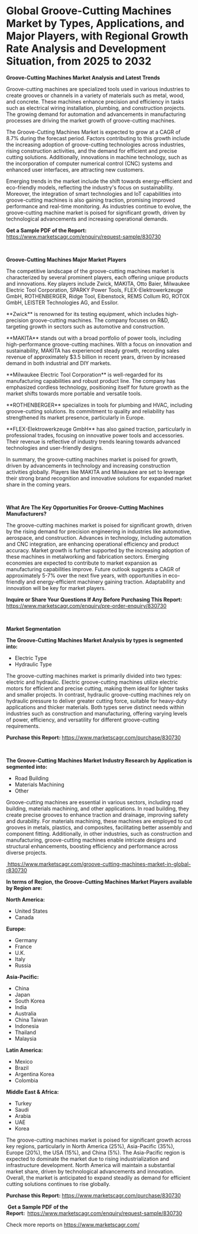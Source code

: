 <p><h1>Global Groove-Cutting Machines Market by Types, Applications, and Major Players, with Regional Growth Rate Analysis and Development Situation, from 2025 to 2032</h1></p><p><strong>Groove-Cutting Machines Market Analysis and Latest Trends</strong></p>
<p><p>Groove-cutting machines are specialized tools used in various industries to create grooves or channels in a variety of materials such as metal, wood, and concrete. These machines enhance precision and efficiency in tasks such as electrical wiring installation, plumbing, and construction projects. The growing demand for automation and advancements in manufacturing processes are driving the market growth of groove-cutting machines.</p><p>The Groove-Cutting Machines Market is expected to grow at a CAGR of 8.7% during the forecast period. Factors contributing to this growth include the increasing adoption of groove-cutting technologies across industries, rising construction activities, and the demand for efficient and precise cutting solutions. Additionally, innovations in machine technology, such as the incorporation of computer numerical control (CNC) systems and enhanced user interfaces, are attracting new customers.</p><p>Emerging trends in the market include the shift towards energy-efficient and eco-friendly models, reflecting the industry's focus on sustainability. Moreover, the integration of smart technologies and IoT capabilities into groove-cutting machines is also gaining traction, promising improved performance and real-time monitoring. As industries continue to evolve, the groove-cutting machine market is poised for significant growth, driven by technological advancements and increasing operational demands.</p></p>
<p><strong>Get a Sample PDF of the Report:&nbsp;</strong> <a href="https://www.marketscagr.com/enquiry/request-sample/830730?utm_campaign=3562&utm_medium=2&utm_source=Github&utm_content=ia&utm_term=25032025&utm_id=groove-cutting-machines">https://www.marketscagr.com/enquiry/request-sample/830730</a></p>
<p>&nbsp;</p>
<p><strong>Groove-Cutting Machines Major Market Players</strong></p>
<p><p>The competitive landscape of the groove-cutting machines market is characterized by several prominent players, each offering unique products and innovations. Key players include Zwick, MAKITA, Otto Baier, Milwaukee Electric Tool Corporation, SPARKY Power Tools, FLEX-Elektrowerkzeuge GmbH, ROTHENBERGER, Ridge Tool, Eibenstock, REMS Collum RG, ROTOX GmbH, LEISTER Technologies AG, and Essilor.</p><p>**Zwick** is renowned for its testing equipment, which includes high-precision groove-cutting machines. The company focuses on R&D, targeting growth in sectors such as automotive and construction. </p><p>**MAKITA** stands out with a broad portfolio of power tools, including high-performance groove-cutting machines. With a focus on innovation and sustainability, MAKITA has experienced steady growth, recording sales revenue of approximately $3.5 billion in recent years, driven by increased demand in both industrial and DIY markets.</p><p>**Milwaukee Electric Tool Corporation** is well-regarded for its manufacturing capabilities and robust product line. The company has emphasized cordless technology, positioning itself for future growth as the market shifts towards more portable and versatile tools. </p><p>**ROTHENBERGER** specializes in tools for plumbing and HVAC, including groove-cutting solutions. Its commitment to quality and reliability has strengthened its market presence, particularly in Europe. </p><p>**FLEX-Elektrowerkzeuge GmbH** has also gained traction, particularly in professional trades, focusing on innovative power tools and accessories. Their revenue is reflective of industry trends leaning towards advanced technologies and user-friendly designs.</p><p>In summary, the groove-cutting machines market is poised for growth, driven by advancements in technology and increasing construction activities globally. Players like MAKITA and Milwaukee are set to leverage their strong brand recognition and innovative solutions for expanded market share in the coming years.</p></p>
<p>&nbsp;</p>
<p><strong>What Are The Key Opportunities For Groove-Cutting Machines Manufacturers?</strong></p>
<p><p>The groove-cutting machines market is poised for significant growth, driven by the rising demand for precision engineering in industries like automotive, aerospace, and construction. Advances in technology, including automation and CNC integration, are enhancing operational efficiency and product accuracy. Market growth is further supported by the increasing adoption of these machines in metalworking and fabrication sectors. Emerging economies are expected to contribute to market expansion as manufacturing capabilities improve. Future outlook suggests a CAGR of approximately 5-7% over the next five years, with opportunities in eco-friendly and energy-efficient machinery gaining traction. Adaptability and innovation will be key for market players.</p></p>
<p><strong>Inquire or Share Your Questions If Any Before Purchasing This Report:</strong> <a href="https://www.marketscagr.com/enquiry/pre-order-enquiry/830730?utm_campaign=3562&utm_medium=2&utm_source=Github&utm_content=ia&utm_term=25032025&utm_id=groove-cutting-machines">https://www.marketscagr.com/enquiry/pre-order-enquiry/830730</a></p>
<p>&nbsp;</p>
<p><strong>Market Segmentation</strong></p>
<p><strong>The Groove-Cutting Machines Market Analysis by types is segmented into:</strong></p>
<p><ul><li>Electric Type</li><li>Hydraulic Type</li></ul></p>
<p><p>The groove-cutting machines market is primarily divided into two types: electric and hydraulic. Electric groove-cutting machines utilize electric motors for efficient and precise cutting, making them ideal for lighter tasks and smaller projects. In contrast, hydraulic groove-cutting machines rely on hydraulic pressure to deliver greater cutting force, suitable for heavy-duty applications and thicker materials. Both types serve distinct needs within industries such as construction and manufacturing, offering varying levels of power, efficiency, and versatility for different groove-cutting requirements.</p></p>
<p><strong>Purchase this Report:&nbsp;</strong><a href="https://www.marketscagr.com/purchase/830730?utm_campaign=3562&utm_medium=2&utm_source=Github&utm_content=ia&utm_term=25032025&utm_id=groove-cutting-machines">https://www.marketscagr.com/purchase/830730</a></p>
<p>&nbsp;</p>
<p><strong>The Groove-Cutting Machines Market Industry Research by Application is segmented into:</strong></p>
<p><ul><li>Road Building</li><li>Materials Machining</li><li>Other</li></ul></p>
<p><p>Groove-cutting machines are essential in various sectors, including road building, materials machining, and other applications. In road building, they create precise grooves to enhance traction and drainage, improving safety and durability. For materials machining, these machines are employed to cut grooves in metals, plastics, and composites, facilitating better assembly and component fitting. Additionally, in other industries, such as construction and manufacturing, groove-cutting machines enable intricate designs and structural enhancements, boosting efficiency and performance across diverse projects.</p></p>
<p><a href="https://www.marketscagr.com/groove-cutting-machines-market-in-global-r830730?utm_campaign=3562&utm_medium=2&utm_source=Github&utm_content=ia&utm_term=25032025&utm_id=groove-cutting-machines">&nbsp;https://www.marketscagr.com/groove-cutting-machines-market-in-global-r830730</a></p>
<p><strong>In terms of Region, the Groove-Cutting Machines Market Players available by Region are:</strong></p>
<p>
    <p> <strong> North America: </strong>
        <ul>
            <li>United States</li>
            <li>Canada</li>
        </ul>
        </p> 
    <p> <strong> Europe: </strong>
        <ul>
            <li>Germany</li>
            <li>France</li>
            <li>U.K.</li>
            <li>Italy</li>
            <li>Russia</li>
        </ul>
        </p> 
    <p> <strong> Asia-Pacific: </strong>
        <ul>
            <li>China</li>
            <li>Japan</li>
            <li>South Korea</li>
            <li>India</li>
            <li>Australia</li>
            <li>China Taiwan</li>
            <li>Indonesia</li>
            <li>Thailand</li>
            <li>Malaysia</li>
        </ul>
        </p> 
    <p> <strong> Latin America: </strong>
        <ul>
            <li>Mexico</li>
            <li>Brazil</li>
            <li>Argentina Korea</li>
            <li>Colombia</li>
        </ul>
        </p> 
    <p> <strong> Middle East & Africa: </strong>
        <ul>
            <li>Turkey</li>
            <li>Saudi</li>
            <li>Arabia</li>
            <li>UAE</li>
            <li>Korea</li>
        </ul>
    </p>
    </p>
<p><p>The groove-cutting machines market is poised for significant growth across key regions, particularly in North America (25%), Asia-Pacific (35%), Europe (20%), the USA (15%), and China (5%). The Asia-Pacific region is expected to dominate the market due to rising industrialization and infrastructure development. North America will maintain a substantial market share, driven by technological advancements and innovation. Overall, the market is anticipated to expand steadily as demand for efficient cutting solutions continues to rise globally.</p></p>
<p><strong>Purchase this Report: </strong><a href="https://www.marketscagr.com/purchase/830730?utm_campaign=3562&utm_medium=2&utm_source=Github&utm_content=ia&utm_term=25032025&utm_id=groove-cutting-machines">https://www.marketscagr.com/purchase/830730</a></p>
<p>&nbsp;<strong>Get a Sample PDF of the Report:&nbsp;&nbsp;</strong><a href="https://www.marketscagr.com/enquiry/request-sample/830730?utm_campaign=3562&utm_medium=2&utm_source=Github&utm_content=ia&utm_term=25032025&utm_id=groove-cutting-machines">https://www.marketscagr.com/enquiry/request-sample/830730</a></p>
<p><strong></strong></p>
<p>Check more reports on <a href="https://www.marketscagr.com/?utm_campaign=3562&utm_medium=2&utm_source=Github&utm_content=ia&utm_term=25032025&utm_id=groove-cutting-machines">https://www.marketscagr.com/</a></p>